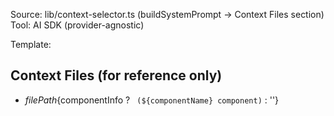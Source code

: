 Source: lib/context-selector.ts (buildSystemPrompt → Context Files section)
Tool: AI SDK (provider-agnostic)

Template:

## Context Files (for reference only)
- ${filePath}${componentInfo ? ` (${componentName} component)` : ''}

